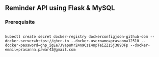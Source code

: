 ## Reminder API using Flask & MySQL

### Prerequisite
```shell

kubectl create secret docker-registry dockerconfigjson-github-com --docker-server=https://ghcr.io --docker-username=prasanna12510 --docker-password=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 --docker-email=prasanna.pawar43@gmail.com
```
